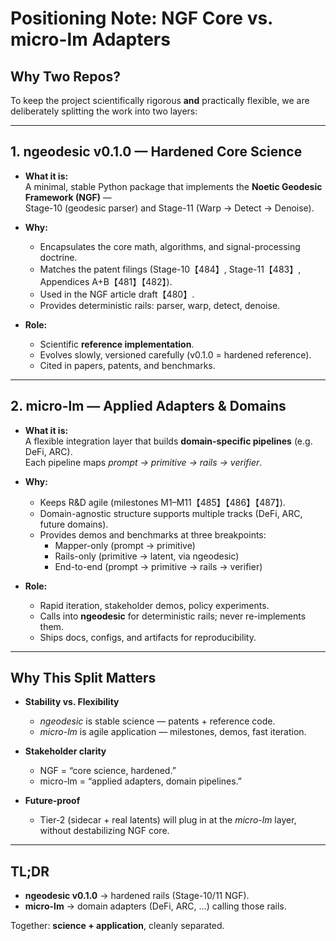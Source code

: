 # Positioning Note: NGF Core vs. micro-lm Adapters

## Why Two Repos?

To keep the project scientifically rigorous **and** practically flexible, we are deliberately
splitting the work into two layers:

---

## 1. **ngeodesic v0.1.0** — Hardened Core Science

- **What it is:**  
  A minimal, stable Python package that implements the **Noetic Geodesic Framework (NGF)** —  
  Stage-10 (geodesic parser) and Stage-11 (Warp → Detect → Denoise).

- **Why:**  
  - Encapsulates the core math, algorithms, and signal-processing doctrine.  
  - Matches the patent filings (Stage-10【484】, Stage-11【483】, Appendices A+B【481】【482】).  
  - Used in the NGF article draft【480】.  
  - Provides deterministic rails: parser, warp, detect, denoise.  

- **Role:**  
  - Scientific **reference implementation**.  
  - Evolves slowly, versioned carefully (v0.1.0 = hardened reference).  
  - Cited in papers, patents, and benchmarks.  

---

## 2. **micro-lm** — Applied Adapters & Domains

- **What it is:**  
  A flexible integration layer that builds **domain-specific pipelines** (e.g. DeFi, ARC).  
  Each pipeline maps *prompt → primitive → rails → verifier*.

- **Why:**  
  - Keeps R&D agile (milestones M1–M11【485】【486】【487】).  
  - Domain-agnostic structure supports multiple tracks (DeFi, ARC, future domains).  
  - Provides demos and benchmarks at three breakpoints:  
    - Mapper-only (prompt → primitive)  
    - Rails-only (primitive → latent, via ngeodesic)  
    - End-to-end (prompt → primitive → rails → verifier)  

- **Role:**  
  - Rapid iteration, stakeholder demos, policy experiments.  
  - Calls into **ngeodesic** for deterministic rails; never re-implements them.  
  - Ships docs, configs, and artifacts for reproducibility.  

---

## Why This Split Matters

- **Stability vs. Flexibility**  
  - *ngeodesic* is stable science — patents + reference code.  
  - *micro-lm* is agile application — milestones, demos, fast iteration.  

- **Stakeholder clarity**  
  - NGF = “core science, hardened.”  
  - micro-lm = “applied adapters, domain pipelines.”  

- **Future-proof**  
  - Tier-2 (sidecar + real latents) will plug in at the *micro-lm* layer,  
    without destabilizing NGF core.

---

## TL;DR

- **ngeodesic v0.1.0** → hardened rails (Stage-10/11 NGF).  
- **micro-lm** → domain adapters (DeFi, ARC, …) calling those rails.  

Together: **science + application**, cleanly separated.
